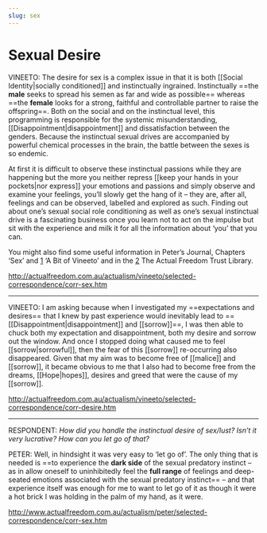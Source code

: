 ```yaml
---
slug: sex
---
```


# Sexual Desire

VINEETO: The desire for sex is a complex issue in that it is both [[Social Identity|socially conditioned]] and instinctually ingrained. Instinctually ==the **male** seeks to spread his semen as far and wide as possible== whereas ==the **female** looks for a strong, faithful and controllable partner to raise the offspring==. Both on the social and on the instinctual level, this programming is responsible for the systemic misunderstanding, [[Disappointment|disappointment]] and dissatisfaction between the genders. Because the instinctual sexual drives are accompanied by powerful chemical processes in the brain, the battle between the sexes is so endemic.

At first it is difficult to observe these instinctual passions while they are happening but the more you neither repress [[keep your hands in your pockets|nor express]] your emotions and passions and simply observe and examine your feelings, you’ll slowly get the hang of it – they are, after all, feelings and can be observed, labelled and explored as such. Finding out about one’s sexual social role conditioning as well as one’s sexual instinctual drive is a fascinating business once you learn not to act on the impulse but sit with the experience and milk it for all the information about ‘you’ that you can.

You might also find some useful information in Peter’s Journal, Chapters ‘Sex’ and [1](http://actualfreedom.com.au/actualism/vineeto/vineeto.htm#sex) ‘A Bit of Vineeto’ and in the [2](http://actualfreedom.com.au/library/topics/sex.htm) The Actual Freedom Trust Library.

http://actualfreedom.com.au/actualism/vineeto/selected-correspondence/corr-sex.htm

---


VINEETO: I am asking because when I investigated my ==expectations and desires== that I knew by past experience would inevitably lead to ==[[Disappointment|disappointment]] and [[sorrow]]==, I was then able to chuck both my expectation and disappointment, both my desire and sorrow out the window. And once I stopped doing what caused me to feel [[sorrow|sorrowful]], then the fear of this [[sorrow]] re-occurring also disappeared. Given that my aim was to become free of [[malice]] and [[sorrow]], it became obvious to me that I also had to become free from the dreams, [[Hope|hopes]], desires and greed that were the cause of my [[sorrow]].

http://actualfreedom.com.au/actualism/vineeto/selected-correspondence/corr-desire.htm

---

RESPONDENT: _How did you handle the instinctual desire of sex/lust? Isn’t it very lucrative? How can you let go of that?_

PETER: Well, in hindsight it was very easy to ‘let go of’. The only thing that is needed is ==to experience the **dark side** of the sexual predatory instinct – as in allow oneself to uninhibitedly feel the **full range** of feelings and deep-seated emotions associated with the sexual predatory instinct== – and that experience itself was enough for me to want to let go of it as though it were a hot brick I was holding in the palm of my hand, as it were.

http://www.actualfreedom.com.au/actualism/peter/selected-correspondence/corr-sex.htm
